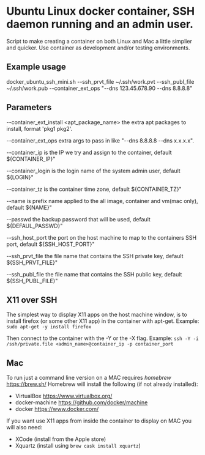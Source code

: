 #  Ubuntu Linux docker container, SSH daemon running and an admin user.

Script to make creating a container on both Linux and Mac a little simplier and quicker. Use container as development and/or testing environments.

## Example usage
docker_ubuntu_ssh_mini.sh --ssh_prvt_file ~/.ssh/work.pvt --ssh_publ_file ~/.ssh/work.pub --container_ext_ops "--dns 123.45.678.90 --dns 8.8.8.8"

## Parameters

--container_ext_install <apt_package_name> the extra apt packages to install, format 'pkg1 pkg2'.

--container_ext_ops <string> extra args to pass in like "--dns 8.8.8.8 --dns x.x.x.x".

--container_ip <IP> is the IP we try and assign to the container, default ${CONTAINER_IP}"

--container_login <login> is the login name of the system admin user, default ${LOGIN}"

--container_tz <tz> is the container time zone, default ${CONTAINER_TZ}"

--name <name> is prefix name applied to the all image, container and vm(mac only), default ${NAME}"

--passwd <passwd> the backup password that will be used, default ${DEFAUL_PASSWD}"

--ssh_host_port <port> the port on the host machine to map to the containers SSH port, default ${SSH_HOST_PORT}"

--ssh_prvt_file <file> the file name that contains the SSH private key, default ${SSH_PRVT_FILE}"

--ssh_publ_file <file> the file name that contains the SSH public key, default ${SSH_PUBL_FILE}"

## X11 over SSH

The simplest way to display X11 apps on the host machine window,
is to install firefox (or some other X11 app) in the container with
apt-get. Example:
`sudo apt-get -y install firefox`

Then connect to the container with the -Y or the -X flag. Example:
`ssh -Y -i /ssh/private.file <admin_name>@container_ip -p container_port`

## Mac

To run just a command line version on a MAC requires *homebrew* https://brew.sh/
Homebrew will install the following (if not already installed):
  * VirtualBox https://www.virtualbox.org/
  * docker-machine https://github.com/docker/machine
  * docker https://www.docker.com/

If you want use X11 apps from inside the container to display on MAC you will also need:
  * XCode (install from the Apple store)
  * Xquartz (install using `brew cask install xquartz`)

